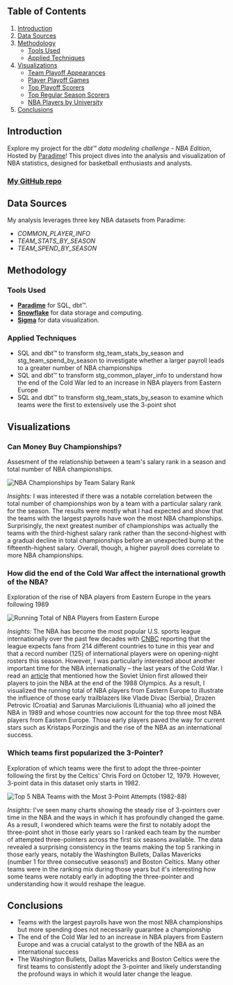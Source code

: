 ## Table of Contents
1. [Introduction](#introduction)
2. [Data Sources](#data-sources)
3. [Methodology](#methodology)
   - [Tools Used](#tools-used)
   - [Applied Techniques](#applied-techniques)
4. [Visualizations](#visualizations)
   - [Team Playoff Appearances](#team-playoff-appearances)
   - [Player Playoff Games](#player-playoff-games)
   - [Top Playoff Scorers](#top-playoff-scorers)
   - [Top Regular Season Scorers](#top-regular-season-scorers)
   - [NBA Players by University](#nba-players-by-university)
5. [Conclusions](#conclusions)

## Introduction
Explore my project for the _dbt™ data modeling challenge - NBA Edition_, Hosted by [Paradime](https://www.paradime.io/)! This project dives into the analysis and visualization of NBA statistics, designed for basketball enthusiasts and analysts.

### [My GitHub repo](https://github.com/paradime-io/paradime-dbt-nba-data-challenge/tree/nba-kevinhannon95-gmail-com)

## Data Sources
My analysis leverages three key NBA datasets from Paradime:

- *COMMON_PLAYER_INFO*
- *TEAM_STATS_BY_SEASON*
- *TEAM_SPEND_BY_SEASON*

## Methodology
### Tools Used
- **[Paradime](https://www.paradime.io/)** for SQL, dbt™.
- **[Snowflake](https://www.snowflake.com/)** for data storage and computing.
- **[Sigma](https://www.sigmacomputing.com)** for data visualization.

### Applied Techniques
- SQL and dbt™ to transform stg_team_stats_by_season and stg_team_spend_by_season to investigate
whether a larger payroll leads to a greater number of NBA championships
- SQL and dbt™ to transform stg_common_player_info to understand how the end of the Cold War 
led to an increase in NBA players from Eastern Europe
- SQL and dbt™ to transform stg_team_stats_by_season to examine which teams were the first to extensively use the 3-point shot

## Visualizations
### Can Money Buy Championships?
Assesment of the relationship between a team's salary rank in a season and total number of NBA championships.

![NBA Championships by Team Salary Rank](https://github.com/paradime-io/paradime-dbt-nba-data-challenge/blob/nba-kevinhannon95-gmail-com/models/example_transformations/warehouse/NBA%20Championships%20by%20Team%20Salary%20Rank.png)

*Insights:* 
I was interested if there was a notable correlation between the total number of championships won by a team with a particular salary rank for the season.
The results were mostly what I had expected and show that the teams with the largest payrolls have won the most NBA championships.
Surprisingly, the next greatest number of championships was actually the teams with the third-highest salary rank rather than the second-highest
with a gradual decline in total championships before an unexpected bump at the fifteenth-highest salary.
Overall, though, a higher payroll does correlate to more NBA championships.

### How did the end of the Cold War affect the international growth of the NBA?
Exploration of the rise of NBA players from Eastern Europe in the years following 1989

![Running Total of NBA Players from Eastern Europe](https://github.com/paradime-io/paradime-dbt-nba-data-challenge/blob/nba-kevinhannon95-gmail-com/models/example_transformations/warehouse/Running%20Total%20of%20NBA%20Players%20from%20Eastern%20Europe.png)

*Insights:* 
The NBA has become the most popular U.S. sports league internationally over the past few decades with [CNBC](https://www.cnbc.com/2023/10/25/nba-season-starts-how-its-expanding-global-reach.html) reporting that
the league expects fans from 214 different countries to tune in this year and that a record number (125) of international players were on opening-night rosters this season.
However, I was particularly interested about another important time for the NBA internationally – the last years of the Cold War. I read an [article](https://stacker.com/basketball/25-ways-nba-has-changed-last-50-years) that mentioned how
the Soviet Union first allowed their players to join the NBA at the end of the 1988 Olympics. As a result, I visualized the running total of NBA players from Eastern Europe to illustrate the influence of those early trailblazers like Vlade Divac (Serbia), 
Drazen Petrovic (Croatia) and Sarunas Marciulionis (Lithuania) who all joined the NBA in 1989 and whose countries now account for the top three most NBA players from Eastern Europe. Those early players paved the way for current stars such as
Kristaps Porzingis and the rise of the NBA as an international success.

### Which teams first popularized the 3-Pointer?
Exploration of which teams were the first to adopt the three-pointer following the first by the Celtics' Chris Ford on October 12, 1979. However, 3-point data in this dataset only starts in 1982.

![Top 5 NBA Teams with the Most 3-Point Attempts (1982-88)](https://github.com/paradime-io/paradime-dbt-nba-data-challenge/blob/nba-kevinhannon95-gmail-com/models/example_transformations/warehouse/Three%20Point%20Rank%20by%20Season%20and%20Team%20Name.png)

*Insights:* 
I've seen many charts showing the steady rise of 3-pointers over time in the NBA and the ways in which it has profoundly changed the game.
As a result, I wondered which teams were the first to notably adopt the three-point shot in those early years so I ranked each team by the number of attempted three-pointers across
the first six seasons available. The data revealed a surprising consistency in the teams making the top 5 ranking in those early years, notably the Washington Bullets, Dallas Mavericks (number 1 for three consecutive seasons!)
and Boston Celtics. Many other teams were in the ranking mix during those years but it's interesting how some teams were notably early in adopting the three-pointer
and understanding how it would reshape the league.

## Conclusions

* Teams with the largest payrolls have won the most NBA championships but more spending does not necessarily guarantee a championship
* The end of the Cold War led to an increase in NBA players from Eastern Europe and was a crucial catalyst to the growth of the NBA as an international success
* The Washington Bullets, Dallas Mavericks and Boston Celtics were the first teams to consistently adopt the 3-pointer and likely understanding the profound ways in which it would later change the league.